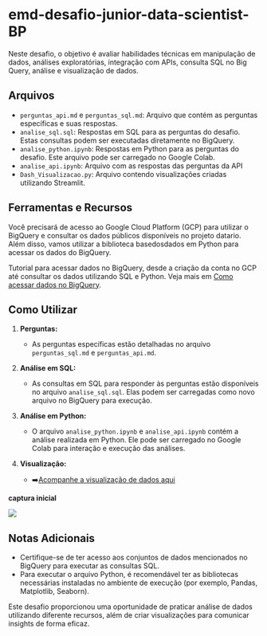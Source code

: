 # emd-desafio-junior-data-scientist-BP

Neste desafio, o objetivo é avaliar habilidades técnicas em manipulação de dados, análises exploratórias, integração com APIs, consulta SQL no Big Query, análise e visualização de dados.

## Arquivos

- `perguntas_api.md` e `perguntas_sql.md`: Arquivo que contém as perguntas específicas e suas respostas.
- `analise_sql.sql`: Respostas em SQL para as perguntas do desafio. Estas consultas podem ser executadas diretamente no BigQuery.
- `analise_python.ipynb`: Respostas em Python para as perguntas do desafio. Este arquivo pode ser carregado no Google Colab.
-  `analise_api.ipynb`: Arquivo com as respostas das perguntas da API
- `Dash_Visualizacao.py`: Arquivo contendo visualizações criadas utilizando Streamlit.

## Ferramentas e Recursos
Você precisará de acesso ao Google Cloud Platform (GCP) para utilizar o BigQuery e consultar os dados públicos disponíveis no projeto datario. Além disso, vamos utilizar a biblioteca basedosdados em Python para acessar os dados do BigQuery.

Tutorial para acessar dados no BigQuery, desde a criação da conta no GCP até consultar os dados utilizando SQL e Python. Veja mais em [Como acessar dados no BigQuery](https://docs.dados.rio/tutoriais/como-acessar-dados/#acessando-dados-via-bigquery).


## Como Utilizar

1. **Perguntas:**
   - As perguntas específicas estão detalhadas no arquivo `perguntas_sql.md` e `perguntas_api.md`.

2. **Análise em SQL:**
   - As consultas em SQL para responder às perguntas estão disponíveis no arquivo `analise_sql.sql`. Elas podem ser carregadas como novo arquivo no BigQuery para execução.

3. **Análise em Python:**
   - O arquivo `analise_python.ipynb` e `analise_api.ipynb` contém a análise realizada em Python. Ele pode ser carregado no Google Colab para interação e execução das análises.

4. **Visualização:**
   - ➡️[Acompanhe a visualização de dados aqui](https://visualiza-rio-emd-desafio-junior-data-scientist-bp.streamlit.app/)


**captura inicial**

<img src="Captura de tela 2024-02-25 093550.png">


## Notas Adicionais

- Certifique-se de ter acesso aos conjuntos de dados mencionados no BigQuery para executar as consultas SQL.
- Para executar o arquivo Python, é recomendável ter as bibliotecas necessárias instaladas no ambiente de execução (por exemplo, Pandas, Matplotlib, Seaborn).

Este desafio proporcionou uma oportunidade de praticar análise de dados utilizando diferente recursos, além de criar visualizações para comunicar insights de forma eficaz.

 
